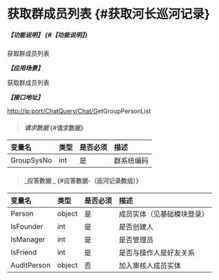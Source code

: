 # 获取群成员列表 {#获取河长巡河记录}

##### _【功能说明】_ {#【功能说明】}

获取群成员列表

_**【应用场景】**_

获取群成员列表

_**【接口地址】**_

[http://ip:port/ChatQuery/Chat/G](http://ip:port/HMQuery/PatrolRiver/GetPatrolRivers)etGroupPersonList

> #### _请求数据_ {#请求数据}

| 变量名 | 类型 | 是否必须 | 描述 |
| :--- | :--- | :--- | :--- |
| GroupSysNo | int | 是 | 群系统编码 |

> #### _应答数据 _ {#应答数据-（巡河记录数组）}

| 变量名 | 类型 | 是否必须 | 描述 |
| :--- | :--- | :--- | :--- |
| Person | object | 是 | 成员实体（见基础模块登录） |
| IsFounder | int | 是 | 是否创建人 |
| IsManager | int | 是 | 是否管理员 |
| IsFriend | int | 是 | 是否与操作人是好友关系 |
| AuditPerson | object | 否 | 加入审核人成员实体 |



